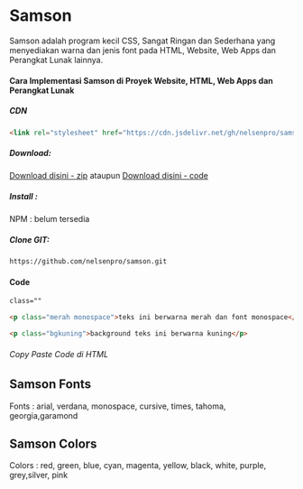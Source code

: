 # Samson
Samson adalah program kecil CSS, Sangat Ringan dan Sederhana yang menyediakan warna dan jenis font pada HTML, Website, Web Apps dan Perangkat Lunak lainnya.
#### Cara Implementasi Samson di Proyek Website, HTML, Web Apps dan Perangkat Lunak
##### CDN
```html
<link rel="stylesheet" href="https://cdn.jsdelivr.net/gh/nelsenpro/samson/samson.min.css" type="text/css" media="all" />
```
##### Download:
[Download disini - zip](https://github.com/nelsenpro/samson/archive/refs/heads/main.zip) ataupun 
[Download disini - code](https://cdn.jsdelivr.net/gh/nelsenpro/samson/samson.min.css)
##### Install :
NPM : belum tersedia 
##### Clone GIT:
```html
https://github.com/nelsenpro/samson.git
```
#### Code
```html
class=""
```
```html
<p class="merah monospace">teks ini berwarna merah dan font monospace</p>
```
```html
<p class="bgkuning">background teks ini berwarna kuning</p>
```
###### Copy Paste Code di HTML
## Samson Fonts
Fonts : arial, verdana, monospace, cursive, times, tahoma, georgia,garamond
## Samson Colors
Colors : red, green, blue, cyan, magenta, yellow, black, white, purple, grey,silver, pink

